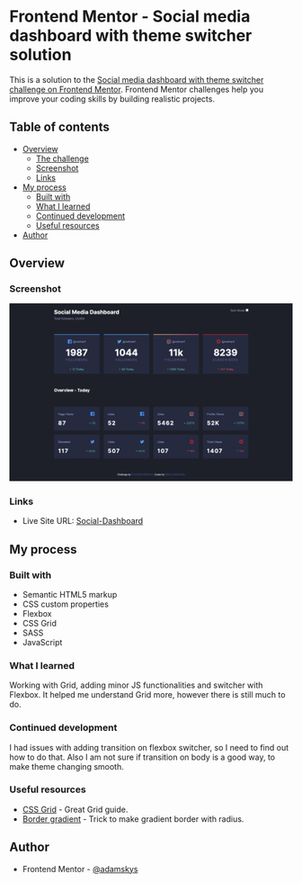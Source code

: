 # Frontend Mentor - Social media dashboard with theme switcher solution

This is a solution to the [Social media dashboard with theme switcher challenge on Frontend Mentor](https://www.frontendmentor.io/challenges/social-media-dashboard-with-theme-switcher-6oY8ozp_H). Frontend Mentor challenges help you improve your coding skills by building realistic projects. 

## Table of contents

- [Overview](#overview)
  - [The challenge](#the-challenge)
  - [Screenshot](#screenshot)
  - [Links](#links)
- [My process](#my-process)
  - [Built with](#built-with)
  - [What I learned](#what-i-learned)
  - [Continued development](#continued-development)
  - [Useful resources](#useful-resources)
- [Author](#author)

## Overview

### Screenshot

![](./images/social-dashboard.png)


### Links

- Live Site URL: [Social-Dashboard](https://adamskys.github.io/socialdashboard-mentor/)

## My process

### Built with

- Semantic HTML5 markup
- CSS custom properties
- Flexbox
- CSS Grid
- SASS
- JavaScript

### What I learned

Working with Grid, adding minor JS functionalities and switcher with Flexbox. It helped me understand Grid more, however there is still much to do.

### Continued development

I had issues with adding transition on flexbox switcher, so I need to find out how to do that. Also I am not sure if transition on body is a good way, to make theme changing smooth.

### Useful resources

- [CSS Grid](https://css-tricks.com/snippets/css/complete-guide-grid/) - Great Grid guide.
- [Border gradient](https://dev.to/rumansaleem/gradient-borders-with-css-3mnk) - Trick to make gradient border with radius.

## Author

- Frontend Mentor - [@adamskys](https://www.frontendmentor.io/profile/adamskys)


